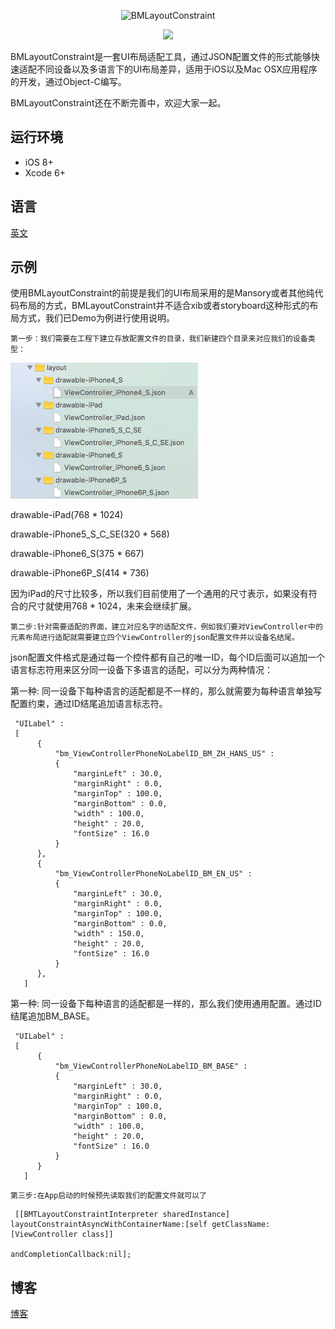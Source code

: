 <p align="center">
<img src="http://beichenming.me/img/BMLayoutConstraint_logo.jpg" alt="BMLayoutConstraint" title="BMLayoutConstraint" width="557"/>
</p>

<p align="center">
<a href="http://beichenming.me"><img src="https://img.shields.io/badge/Blog-@%E5%8C%97%E8%BE%B0%E6%98%8E-red.svg?style=flat"></a>
</p>

BMLayoutConstraint是一套UI布局适配工具，通过JSON配置文件的形式能够快速适配不同设备以及多语言下的UI布局差异，适用于iOS以及Mac OSX应用程序的开发，通过Object-C编写。

BMLayoutConstraint还在不断完善中，欢迎大家一起。

## 运行环境

- iOS 8+
- Xcode 6+

## 语言
[英文](https://github.com/beichenming/BMLayoutConstraint/blob/master/README.md)

## 示例
使用BMLayoutConstraint的前提是我们的UI布局采用的是Mansory或者其他纯代码布局的方式，BMLayoutConstraint并不适合xib或者storyboard这种形式的布局方式，我们已Demo为例进行使用说明。

`第一步：我们需要在工程下建立存放配置文件的目录，我们新建四个目录来对应我们的设备类型：`
<p align="left">
<img src="device_dir.jpg" alt="BMLayoutConstraint" title="BMLayoutConstraint" width="300"/>
</p>

drawable-iPad(768 * 1024)

drawable-iPhone5_S_C_SE(320 * 568)

drawable-iPhone6_S(375 * 667)

drawable-iPhone6P_S(414 * 736)

因为iPad的尺寸比较多，所以我们目前使用了一个通用的尺寸表示，如果没有符合的尺寸就使用768 * 1024，未来会继续扩展。

`第二步:针对需要适配的界面，建立对应名字的适配文件，例如我们要对ViewController中的元素布局进行适配就需要建立四个ViewController的json配置文件并以设备名结尾。`

json配置文件格式是通过每一个控件都有自己的唯一ID，每个ID后面可以追加一个语言标志符用来区分同一设备下多语言的适配，可以分为两种情况：

第一种: 同一设备下每种语言的适配都是不一样的，那么就需要为每种语言单独写配置约束，通过ID结尾追加语言标志符。

```
 "UILabel" :
 [
      {
          "bm_ViewControllerPhoneNoLabelID_BM_ZH_HANS_US" :
          {
              "marginLeft" : 30.0,
              "marginRight" : 0.0,
              "marginTop" : 100.0,
              "marginBottom" : 0.0,
              "width" : 100.0,
              "height" : 20.0,
              "fontSize" : 16.0
          }
      },
      {
          "bm_ViewControllerPhoneNoLabelID_BM_EN_US" :
          {
              "marginLeft" : 30.0,
              "marginRight" : 0.0,
              "marginTop" : 100.0,
              "marginBottom" : 0.0,
              "width" : 150.0,
              "height" : 20.0,
              "fontSize" : 16.0
          }
      },
   ]

```
第一种: 同一设备下每种语言的适配都是一样的，那么我们使用通用配置。通过ID结尾追加BM_BASE。

```
 "UILabel" :
 [
      {
          "bm_ViewControllerPhoneNoLabelID_BM_BASE" :
          {
              "marginLeft" : 30.0,
              "marginRight" : 0.0,
              "marginTop" : 100.0,
              "marginBottom" : 0.0,
              "width" : 100.0,
              "height" : 20.0,
              "fontSize" : 16.0
          }
      }
   ]

```
`第三步:在App启动的时候预先读取我们的配置文件就可以了`

```
 [[BMTLayoutConstraintInterpreter sharedInstance] layoutConstraintAsyncWithContainerName:[self getClassName:[ViewController class]]
  												                     andCompletionCallback:nil];
```

## 博客
[博客](http://www.jianshu.com/users/5d1e6bd11aa0)
